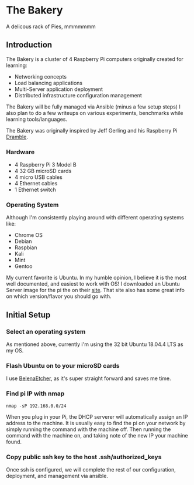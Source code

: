 # The Bakery

A delicous rack of Pies, mmmmmmm

## Introduction

The Bakery is a cluster of 4 Raspberry Pi computers originally created for learning:

- Networking concepts
- Load balancing applications
- Multi-Server application deployment
- Distributed infrastructure configuration management

The Bakery will be fully managed via Ansible (minus a few setup steps)
I also plan to do a few writeups on various experiments, benchmarks while learning tools/languages. 

The Bakery was originally inspired by Jeff Gerling and his Raspberry Pi [Dramble](https://www.pidramble.com/).

### Hardware

- 4 Raspberry Pi 3 Model B
- 4 32 GB microSD cards 
- 4 micro USB cables 
- 4 Ethernet cables 
- 1 Ethernet switch 

### Operating System

Although I'm consistently playing around with different operating systems like:

- Chrome OS
- Debian
- Raspbian
- Kali
- Mint
- Gentoo

My current favorite is Ubuntu.
In my humble opinion, I believe it is the most well documented, and easiest to work with OS!
I downloaded an Ubuntu Server image for the pi the on their [site](https://ubuntu.com/download/raspberry-pi).
That site also has some great info on which version/flavor you should go with.

## Initial Setup

### Select an operating system
As mentioned above, currently i'm using the 32 bit Ubuntu 18.04.4 LTS as my OS.

### Flash Ubuntu on to your microSD cards
I use [BelenaEtcher](https://www.balena.io/etcher/), as it's super straight forward and saves me time.

### Find pi IP with nmap
```
nmap -sP 192.168.0.0/24

```
When you plug in your Pi, the DHCP serverer will automatically assign an IP address to the machine.
It is usually easy to find the pi on your network by simply running the command with the machine off. 
Then running the command with the machine on, and taking note of the new IP your machine found.

### Copy public ssh key to the host .ssh/authorized_keys
Once ssh is configured, we will complete the rest of our configuration, deployment, and management via ansible.
